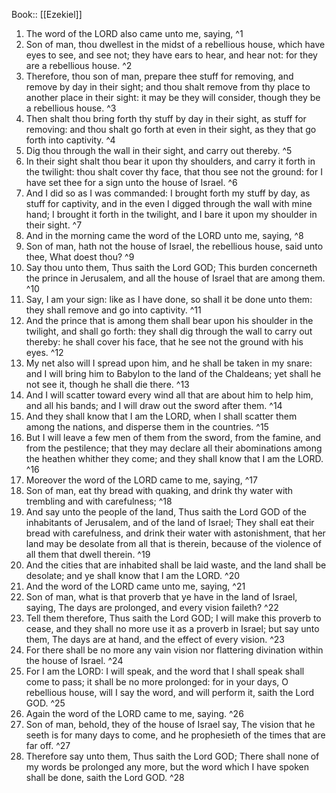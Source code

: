  Book:: [[Ezekiel]]
 1. The word of the LORD also came unto me, saying, ^1
 2. Son of man, thou dwellest in the midst of a rebellious house, which have eyes to see, and see not; they have ears to hear, and hear not: for they are a rebellious house. ^2
 3. Therefore, thou son of man, prepare thee stuff for removing, and remove by day in their sight; and thou shalt remove from thy place to another place in their sight: it may be they will consider, though they be a rebellious house. ^3
 4. Then shalt thou bring forth thy stuff by day in their sight, as stuff for removing: and thou shalt go forth at even in their sight, as they that go forth into captivity. ^4
 5. Dig thou through the wall in their sight, and carry out thereby. ^5
 6. In their sight shalt thou bear it upon thy shoulders, and carry it forth in the twilight: thou shalt cover thy face, that thou see not the ground: for I have set thee for a sign unto the house of Israel. ^6
 7. And I did so as I was commanded: I brought forth my stuff by day, as stuff for captivity, and in the even I digged through the wall with mine hand; I brought it forth in the twilight, and I bare it upon my shoulder in their sight. ^7
 8. And in the morning came the word of the LORD unto me, saying, ^8
 9. Son of man, hath not the house of Israel, the rebellious house, said unto thee, What doest thou? ^9
 10. Say thou unto them, Thus saith the Lord GOD; This burden concerneth the prince in Jerusalem, and all the house of Israel that are among them. ^10
 11. Say, I am your sign: like as I have done, so shall it be done unto them: they shall remove and go into captivity. ^11
 12. And the prince that is among them shall bear upon his shoulder in the twilight, and shall go forth: they shall dig through the wall to carry out thereby: he shall cover his face, that he see not the ground with his eyes. ^12
 13. My net also will I spread upon him, and he shall be taken in my snare: and I will bring him to Babylon to the land of the Chaldeans; yet shall he not see it, though he shall die there. ^13
 14. And I will scatter toward every wind all that are about him to help him, and all his bands; and I will draw out the sword after them. ^14
 15. And they shall know that I am the LORD, when I shall scatter them among the nations, and disperse them in the countries. ^15
 16. But I will leave a few men of them from the sword, from the famine, and from the pestilence; that they may declare all their abominations among the heathen whither they come; and they shall know that I am the LORD. ^16
 17. Moreover the word of the LORD came to me, saying, ^17
 18. Son of man, eat thy bread with quaking, and drink thy water with trembling and with carefulness; ^18
 19. And say unto the people of the land, Thus saith the Lord GOD of the inhabitants of Jerusalem, and of the land of Israel; They shall eat their bread with carefulness, and drink their water with astonishment, that her land may be desolate from all that is therein, because of the violence of all them that dwell therein. ^19
 20. And the cities that are inhabited shall be laid waste, and the land shall be desolate; and ye shall know that I am the LORD. ^20
 21. And the word of the LORD came unto me, saying, ^21
 22. Son of man, what is that proverb that ye have in the land of Israel, saying, The days are prolonged, and every vision faileth? ^22
 23. Tell them therefore, Thus saith the Lord GOD; I will make this proverb to cease, and they shall no more use it as a proverb in Israel; but say unto them, The days are at hand, and the effect of every vision. ^23
 24. For there shall be no more any vain vision nor flattering divination within the house of Israel. ^24
 25. For I am the LORD: I will speak, and the word that I shall speak shall come to pass; it shall be no more prolonged: for in your days, O rebellious house, will I say the word, and will perform it, saith the Lord GOD. ^25
 26. Again the word of the LORD came to me, saying. ^26
 27. Son of man, behold, they of the house of Israel say, The vision that he seeth is for many days to come, and he prophesieth of the times that are far off. ^27
 28. Therefore say unto them, Thus saith the Lord GOD; There shall none of my words be prolonged any more, but the word which I have spoken shall be done, saith the Lord GOD. ^28
